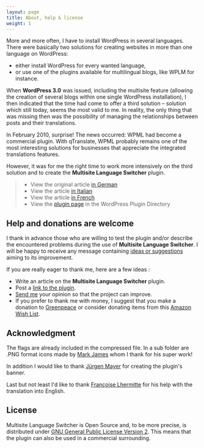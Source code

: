```yaml
---
layout: page
title: About, help & license
weight: 1
---
```


More and more often, I have to install WordPress in several languages. There were basically two solutions for creating websites in more than one language on WordPress:

* either install WordPress for every wanted language,
* or use one of the plugins available for multilingual blogs, like WPLM for instance.

When **WordPress 3.0** was issued, including the multisite feature (allowing the creation of several blogs within one single WordPress installation), I then indicated that the time had come to offer a third solution – solution which still today, seems the most valid to me. In reality, the only thing that was missing then was the possibility of managing the relationships between posts and their translations.

In February 2010, surprise! The news occurred: WPML had become a commercial plugin. With qTranslate, WPML probably remains one of the most interesting solutions for businesses that appreciate the integrated translations features.

However, it was for me the right time to work more intensively on the third solution and to create the **Multisite Language Switcher** plugin.

> - View the original article [in German](http://lloc.de/msls)
> - View the article [in Italian](http://lloc.it/multisite-language-switcher)
> - View the article [in French](http://www.julienmeyer.net/multisite-language-switcher/)
> - View the [plugin page](http://wordpress.org/extend/plugins/multisite-language-switcher/) in the WordPress Plugin Directory

## Help and donations are welcome ##

I thank in advance those who are willing to test the plugin and/or describe the encountered problems during the use of **Multisite Language Switcher**. I will be happy to receive any message containing [ideas or suggestions](https://github.com/lloc/Multisite-Language-Switcher/issues) aiming to its improvement.

If you are really eager to thank me, here are a few ideas :

- Write an article on the **Multisite Language Switcher** plugin.
- Post a [link to the plugin](http://wordpress.org/extend/plugins/multisite-language-switcher/).
- [Send me](mailto:re@lloc.de) your opinion so that the project can improve.
- If you prefer to thank me with money, I suggest that you make a donation to [Greenpeace](http://www.greenpeace.org/international/en/) or consider donating items from this [Amazon Wish List](http://www.amazon.com/gp/registry/wishlist/LXBNMOI93IJS/ref=topnav_lists_1).

## Acknowledgment ##

The flags are already included in the compressed file. In a sub folder are .PNG format icons made by [Mark James](http://famfamfam.com/) whom I thank for his super work!

In addition I would like to 
thank [Jürgen Mayer](http://blog.jrmayer.co/) for creating the plugin's 
banner.

Last but not least I'd like to thank [Françoise Lhermitte](http://www.ajwan.net) for his help with the translation into English.

## License ##

Multisite Language Switcher is Open Source and, to be more precise, is distributed under [GNU General Public License Version 2](http://www.gnu.org/licenses/gpl-2.0.html). This means that the plugin can also be used in a commercial surrounding.
